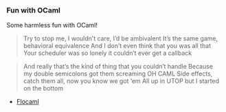 ### Fun with OCaml

Some harmless fun with OCaml!

> Try to stop me, I wouldn’t care, I’d be ambivalent
> It’s the same game, behavioral equivalence
> And I don’t even think that you was all that
> Your scheduler was so lonely it couldn’t ever get a callback

> And really that’s the kind of thing that you couldn’t handle
> Because my double semicolons got them screaming OH CAML
> Side effects, catch them all, now you know we got ‘em
> All up in UTOP but I started on the bottom

- [Flocaml](https://soundcloud.com/rangersbeats/flocaml)
